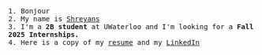   <samp>1. Bonjour</samp>
  <br>
  <samp>2. My name is <a target="_blank" href="https://sdey02.dev/">Shreyans</a></samp>
    <br>
  <samp>3. I'm a <b>2B student</b> at UWaterloo and I'm looking for a <b>Fall 2025 Internships.</b></a></samp>
    <br>
  <samp>4. Here is a copy of my <a target="_blank" href="https://drive.google.com/file/d/1qJX1cePb2zQlAnvq_3sZrUO8ooZ5sWht/view?usp=sharing">resume</a> and my <a target="_blank" href="https://www.linkedin.com/in/sdey02/">LinkedIn</a> </b></a></samp>
  <br>
</p>



